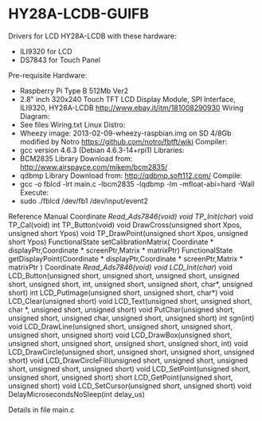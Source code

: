 HY28A-LCDB-GUIFB
================
Drivers for LCD HY28A-LCDB with these hardware: 
 - ILI9320 for LCD 
 - DS7843 for Touch Panel

Pre-requisite
Hardware:
 - Raspberry Pi Type B 512Mb Ver2
 - 2.8" inch 320x240 Touch TFT LCD Display Module, SPI Interface, ILI9320, HY28A-LCDB http://www.ebay.it/itm/181008290930
Wiring Diagram:
 - See files Wiring.txt
Linux Distro:
 - Wheezy image: 2013-02-09-wheezy-raspbian.img on SD 4/8Gb modified by Notro https://github.com/notro/fbtft/wiki
Compiler:
 - gcc version 4.6.3 (Debian 4.6.3-14+rpi1)
Libraries:
 - BCM2835 Library Download from: http://www.airspayce.com/mikem/bcm2835/
 - qdbmp Library Download from: http://qdbmp.soft112.com/
Compile:
- gcc -o fblcd -lrt main.c -lbcm2835 -lqdbmp -lm -mfloat-abi=hard -Wall
Execute:
- sudo ./fblcd /dev/fb1 /dev/input/event2

Reference Manual
Coordinate *Read_Ads7846(void)
void TP_Init(char*)
void TP_Cal(void)
int TP_Button(void)
void DrawCross(unsigned short Xpos, unsigned short Ypos)
void TP_DrawPoint(unsigned short Xpos, unsigned short Ypos)
FunctionalState setCalibrationMatrix( Coordinate * displayPtr,Coordinate * screenPtr,Matrix * matrixPtr)
FunctionalState getDisplayPoint(Coordinate * displayPtr,Coordinate * screenPtr,Matrix * matrixPtr )
Coordinate *Read_Ads7846(void)
void LCD_Init(char*)
void LCD_Button(unsigned short, unsigned short, unsigned short, unsigned short, unsigned short, int, unsigned short, unsigned short, char*, unsigned short)
int LCD_PutImage(unsigned short, unsigned short, char*)
void LCD_Clear(unsigned short)
void LCD_Text(unsigned short, unsigned short, char *, unsigned short, unsigned short)
void PutChar(unsigned short, unsigned short, unsigned char, unsigned short, unsigned short)
int sgn(int)
void LCD_DrawLine(unsigned short, unsigned short, unsigned short, unsigned short, unsigned short)
void LCD_DrawBox(unsigned short, unsigned short, unsigned short, unsigned short, unsigned short, int)
void LCD_DrawCircle(unsigned short, unsigned short, unsigned short, unsigned short)
void LCD_DrawCircleFill(unsigned short, unsigned short, unsigned short, unsigned short, unsigned short)
void LCD_SetPoint(unsigned short, unsigned short, unsigned short)
short LCD_GetPoint(unsigned short, unsigned short)
void LCD_SetCursor(unsigned short, unsigned short)
void DelayMicrosecondsNoSleep(int delay_us)

Details in file main.c

